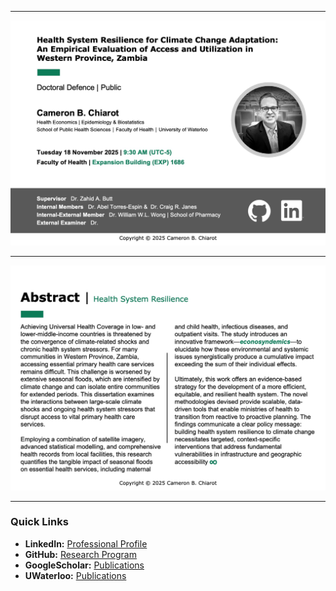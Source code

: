 
---

![Invitation Page 1](chiarot_invitation_p1.jpeg)

---

![Abstract](chiarot_invitation_p2.jpeg)

---

### Quick Links

* **LinkedIn:** [Professional Profile](https://www.linkedin.com/in/cameronchiarot)
* **GitHub:** [Research Program](https://cbchiarot.github.io/)
* **GoogleScholar:** [Publications](https://scholar.google.com/citations?user=02J5Ti0AAAAJ&hl=en)
* **UWaterloo:** [Publications](https://uwaterloo.ca/public-health-research-analytics-lab/profiles/cameron-b-chiarot)

